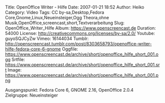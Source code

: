 Title: OpenOffice Writer - Hilfe
Date: 2007-01-21 18:52
Author: Heiko
Category: Video
Tags: CC by-sa,Desktop,Fedora Core,Gnome,Linux,Neueinsteiger,Ogg Theora,ohne Musik,OpenOffice,screencast,short,Textverarbeitung
Slug: OpenOffice_Writer_Hilfe
Album: https://www.openscreencast.de
Duration: 54000
License: http://creativecommons.org/licenses/by-sa/2.0/
Youtube: guyoSQJCyZw
Vimeo: 16144034
Tumblr: http://openscreencast.tumblr.com/post/8303658793/openoffice-writer-hilfe-fedora-core-6-gnome
Oggfile: https://www.openscreencast.de/archive/short/openoffice_hilfe_short_001.ogg
Srtfile: https://www.openscreencast.de/archive/short/openoffice_hilfe_short_001.srt
Image: https://www.openscreencast.de/archive/short/openoffice_hilfe_short_001.png

Ausgangspunkt: Fedora Core 6, GNOME 2.16, OpenOffice 2.0.4  
Zielgruppe: Neueinsteiger  

